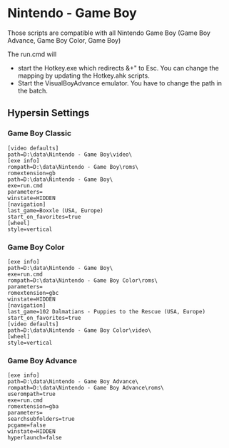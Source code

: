 # Nintendo - Game Boy

Those scripts are compatible with all Nintendo Game Boy (Game Boy Advance, Game Boy Color, Game Boy)

The run.cmd will
 * start the Hotkey.exe which redirects &+" to Esc. You can change the mapping by updating the Hotkey.ahk scripts.
 * Start the VisualBoyAdvance emulator. You have to change the path in the batch. 

## Hypersin Settings

### Game Boy Classic
```
[video defaults]
path=D:\data\Nintendo - Game Boy\video\
[exe info]
rompath=D:\data\Nintendo - Game Boy\roms\
romextension=gb
path=D:\data\Nintendo - Game Boy\
exe=run.cmd
parameters=
winstate=HIDDEN
[navigation]
last_game=Boxxle (USA, Europe)
start_on_favorites=true
[wheel]
style=vertical
```

### Game Boy Color
```
[exe info]
path=D:\data\Nintendo - Game Boy\
exe=run.cmd
rompath=D:\data\Nintendo - Game Boy Color\roms\
parameters=
romextension=gbc
winstate=HIDDEN
[navigation]
last_game=102 Dalmatians - Puppies to the Rescue (USA, Europe)
start_on_favorites=true
[video defaults]
path=D:\data\Nintendo - Game Boy Color\video\
[wheel]
style=vertical
```

### Game Boy Advance
```
[exe info]
path=D:\data\Nintendo - Game Boy Advance\
rompath=D:\data\Nintendo - Game Boy Advance\roms\
userompath=true
exe=run.cmd
romextension=gba
parameters=
searchsubfolders=true
pcgame=false
winstate=HIDDEN
hyperlaunch=false
```
